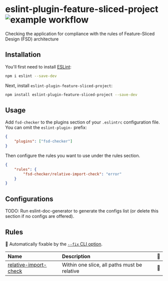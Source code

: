 # eslint-plugin-feature-sliced-project ![example workflow](https://github.com/g-serg-work/eslint-plugin-feature-sliced-project/actions/workflows/node.js.yml/badge.svg?event=push)

Checking the application for compliance with the rules of Feature-Sliced ​​Design (FSD) architecture

## Installation

You'll first need to install [ESLint](https://eslint.org/):

```sh
npm i eslint --save-dev
```

Next, install `eslint-plugin-feature-sliced-project`:

```sh
npm install eslint-plugin-feature-sliced-project --save-dev
```

## Usage

Add `fsd-checker` to the plugins section of your `.eslintrc` configuration file. You can omit the `eslint-plugin-` prefix:

```json
{
    "plugins": ["fsd-checker"]
}
```

Then configure the rules you want to use under the rules section.

```json
{
    "rules": {
        "fsd-checker/relative-import-check": "error"
    }
}
```

## Configurations

<!-- begin auto-generated configs list -->

TODO: Run eslint-doc-generator to generate the configs list (or delete this section if no configs are offered).

<!-- end auto-generated configs list -->

## Rules

<!-- begin auto-generated rules list -->

🔧 Automatically fixable by the [`--fix` CLI option](https://eslint.org/docs/user-guide/command-line-interface#--fix).

| Name                                                         | Description                                  | 🔧 |
| :----------------------------------------------------------- | :------------------------------------------- | :- |
| [relative-import-check](docs/rules/relative-import-check.md) | Within one slice, all paths must be relative | 🔧 |

<!-- end auto-generated rules list -->
